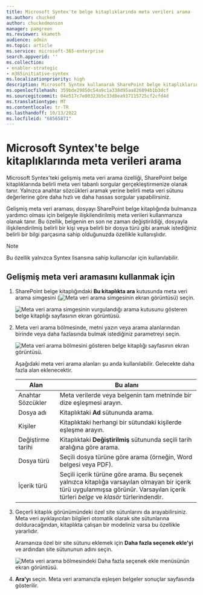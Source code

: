 ```yaml
---
title: Microsoft Syntex'te belge kitaplıklarında meta verileri arama
ms.author: chucked
author: chuckedmonson
manager: pamgreen
ms.reviewer: kkameth
audience: admin
ms.topic: article
ms.service: microsoft-365-enterprise
search.appverid: ''
ms.collection:
- enabler-strategic
- m365initiative-syntex
ms.localizationpriority: high
description: Microsoft Syntex kullanarak SharePoint belge kitaplıklarındaki öğeleri bulmak için gelişmiş meta veri aramasını kullanmayı ve özel site sütunlarını aramayı öğrenin.
ms.openlocfilehash: 359bde29850c54a9c1a338d95aa826894b1b3dcf
ms.sourcegitcommit: 04e517c7e00323b5c33d8ea937115725cf2cfd4d
ms.translationtype: MT
ms.contentlocale: tr-TR
ms.lasthandoff: 10/13/2022
ms.locfileid: "68565871"
---
```

# <a name="search-for-metadata-in-document-libraries-in-microsoft-syntex"></a>Microsoft Syntex'te belge kitaplıklarında meta verileri arama

Microsoft Syntex'teki gelişmiş meta veri arama özelliği, SharePoint belge kitaplıklarında belirli meta veri tabanlı sorgular gerçekleştirmenize olanak tanır. Yalnızca anahtar sözcükleri aramak yerine belirli meta veri sütunu değerlerine göre daha hızlı ve daha hassas sorgular yapabilirsiniz.

Gelişmiş meta veri araması, dosyayı SharePoint belge kitaplığında bulmanıza yardımcı olması için belgeyle ilişkilendirilmiş meta verileri kullanmanıza olanak tanır. Bu özellik, belgenin en son ne zaman değiştirildiği, dosyayla ilişkilendirilmiş belirli bir kişi veya belirli bir dosya türü gibi aramak istediğiniz belirli bir bilgi parçasına sahip olduğunuzda özellikle kullanışlıdır.

> [!NOTE]
> Bu özellik yalnızca Syntex lisansına sahip kullanıcılar için kullanılabilir. 

## <a name="to-use-advanced-metadata-search"></a>Gelişmiş meta veri aramasını kullanmak için

1. SharePoint belge kitaplığındaki **Bu kitaplıkta ara** kutusunda meta veri arama simgesini (![Meta veri arama simgesinin](../media/content-understanding/metadata-search-icon.png) ekran görüntüsü) seçin.

    ![Meta veri arama simgesinin vurgulandığı arama kutusunu gösteren belge kitaplığı sayfasının ekran görüntüsü.](../media/content-understanding/metadata-search-box.png)

2. Meta veri arama bölmesinde, metni yazın veya arama alanlarından birinde veya daha fazlasında bulmak istediğiniz parametreyi seçin.

    ![Meta veri arama bölmesini gösteren belge kitaplığı sayfasının ekran görüntüsü.](../media/content-understanding/metadata-search-pane.png)

   Aşağıdaki meta veri arama alanları şu anda kullanılabilir. Gelecekte daha fazla alan eklenecektir.

   |Alan    |Bu alanı  |
   |---------|---------|
   |Anahtar Sözcükler |Meta verilerde veya belgenin tam metninde bir dize eşleşmesi arayın. |
   |Dosya adı     |Kitaplıktaki **Ad** sütununda arama.          |
   |Kişiler   |Kitaplıktaki herhangi bir sütundaki kişilerde eşleşme arayın.   |
   |Değiştirme tarihi |Kitaplıktaki **Değiştirilmiş** sütununda seçili tarih aralığına göre arama.         |
   |Dosya türü     |Seçili dosya türüne göre arama (örneğin, Word belgesi veya PDF).        |
   |İçerik türü  |Seçili içerik türüne göre arama. Bu seçenek yalnızca kitaplığa varsayılan olmayan bir içerik türü uygulanmışsa görünür. Varsayılan içerik türleri *belge* ve *klasör* türlerindendir.        |

3. Geçerli kitaplık görünümündeki özel site sütunlarını da arayabilirsiniz. Meta veri ayıklayıcıları bilgileri otomatik olarak site sütunlarına dolduracağından, kitaplıkta çalışan bir modeliniz varsa bu özellikle yararlıdır.  

    Aramanıza özel bir site sütunu eklemek için **Daha fazla seçenek ekle'yi** ve ardından site sütununun adını seçin.

    ![Meta veri arama bölmesindeki Daha fazla seçenek ekle menüsünün ekran görüntüsü.](../media/content-understanding/metadata-search-add-more-options.png)

4. **Ara'yı** seçin. Meta veri aramanızla eşleşen belgeler sonuçlar sayfasında gösterilir. 

